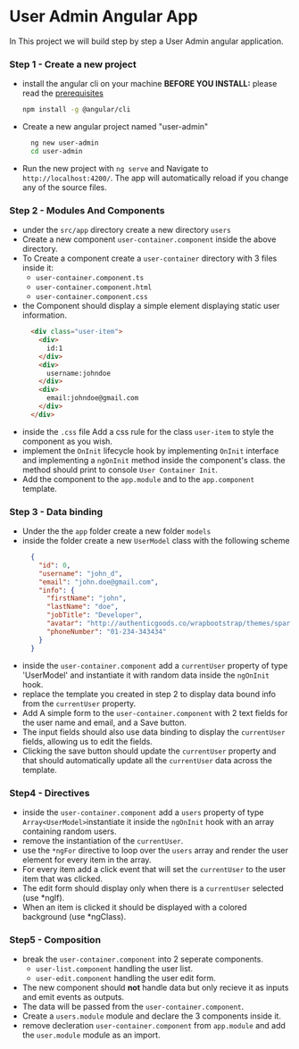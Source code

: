 # User Admin Angular App

In This project we will build step by step a User Admin angular application.


### Step 1 - Create a new project
  
  - install the angular cli on your machine
    **BEFORE YOU INSTALL:** please read the [prerequisites](#prerequisites)
    ```bash
    npm install -g @angular/cli
    ```
  - Create a new angular project named "user-admin"
    ```bash
      ng new user-admin
      cd user-admin
    ```
  - Run the new project with `ng serve` and Navigate to `http://localhost:4200/`. The app will automatically reload if you change any of the source files.

### Step 2 - Modules And Components
  
   - under the `src/app` directory create a new directory `users` 
   - Create a new component `user-container.component` inside the above directory.
   - To Create a component create a `user-container` directory with 3 files inside it:
      - `user-container.component.ts`
      - `user-container.component.html`
      - `user-container.component.css`
  - the Component should display a simple element displaying static user information.
    ```html
      <div class="user-item">
        <div>
          id:1
        </div>
        <div>
          username:johndoe
        </div>
        <div>
          email:johndoe@gmail.com
        </div>
      </div>
    ```
  - inside the `.css` file Add a css rule for the class `user-item` to style the component as you wish.
  - implement the `OnInit` lifecycle hook by implementing `OnInit` interface and implementing a `ngOnInit` method inside the component's class.
    the method should print to console `User Container Init`. 
  - Add the component to the `app.module` and to the `app.component` template.
   
 ### Step 3 - Data binding
 
  - Under the the `app` folder create a new folder `models`
  - inside the folder create a new `UserModel` class with the following scheme
    ```json
      {
        "id": 0,
        "username": "john_d",
        "email": "john.doe@gmail.com",
        "info": {
          "firstName": "john",
          "lastName": "doe",
          "jobTitle": "Developer",
          "avatar": "http://authenticgoods.co/wrapbootstrap/themes/sparks/img/team/avatar-male.png",
          "phoneNumber": "01-234-343434"
        }
      }
    ```
  - inside the `user-container.component` add  a `currentUser` property of type 'UserModel' and instantiate it with random data inside the `ngOnInit` hook.
  - replace the template you created in step 2 to display data bound info from the `currentUser` property.
  - Add A simple form to the `user-container.component` with 2 text fields for the user name and email, and a Save button.
  - The input fields should also use data binding to display the `currentUser` fields, allowing us to edit the fields.
  - Clicking the save button should update the `currentUser` property and that should automatically update all the `currentUser` data across the template.

### Step4  - Directives

  - inside the `user-container.component` add a `users` property of type `Array<UserModel>`instantiate it inside the `ngOnInit` hook with an array containing random users.
  - remove the instantiation of the `currentUser`.
  - use the `*ngFor` directive to loop over the `users` array and render the user element for every item in the array.
  - For every item add a click event that will set the `currentUser` to the user item that was clicked.
  - The edit form should display only when there is a `currentUser` selected (use *ngIf).
  - When an item is clicked it should be displayed with a colored background (use *ngClass).
  
### Step5  - Composition

  - break the `user-container.component` into 2 seperate components.
    - `user-list.component` handling the user list.
    - `user-edit.component` handling the user edit form.
 - The new component should **not** handle data but only recieve it as inputs and emit events as outputs.
 - The data will be passed from the `user-container.component`.
 - Create a `users.module` module and declare the 3 components inside it.
 - remove decleration `user-container.component` from `app.module` and add the `user.module` module as an import.
 
   
